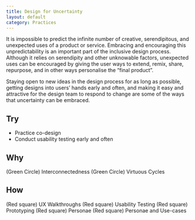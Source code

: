```yaml
---
title: Design for Uncertainty
layout: default
category: Practices
---
```


It is impossible to predict the infinite number of creative, serendipitous, and unexpected uses of a product or service. Embracing and encouraging this unpredictability is an important part of the inclusive design process. Although it relies on serendipity and other unknowable factors, unexpected uses can be encouraged by giving the user ways to extend, remix, share, repurpose, and in other ways personalise the “final product”.

Staying open to new ideas in the design process for as long as possible, getting designs into users’ hands early and often, and making it easy and attractive for the design team to respond to change are some of the ways that uncertainty can be embraced.

## Try
* Practice co-design
* Conduct usability testing early and often

## Why
(Green Circle) Interconnectedness
(Green Circle) Virtuous Cycles

## How
(Red square) UX Walkthroughs
(Red square) Usability Testing
(Red square) Prototyping
(Red square) Personae
(Red square) Personae and Use-cases
